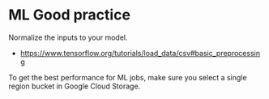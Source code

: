 # ML Good practice 

Normalize the inputs to your model.
* https://www.tensorflow.org/tutorials/load_data/csv#basic_preprocessing

To get the best performance for ML jobs, make sure you select a single region bucket in Google Cloud Storage. 
